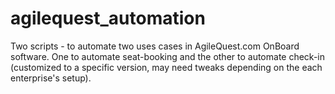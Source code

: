 # agilequest_automation
Two scripts - to automate two uses cases in AgileQuest.com OnBoard software.  One to automate seat-booking and the other to automate check-in (customized to a specific version, may need tweaks depending on the each enterprise's setup). 
